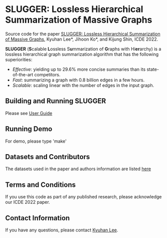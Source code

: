 # SLUGGER: Lossless Hierarchical Summarization of Massive Graphs
Source code for the paper [SLUGGER: Lossless Hierarchical Summarization of Massive Graphs](https://arxiv.org/abs/2006.01060), Kyuhan Lee*, Jihoon Ko*, and Kijung Shin, ICDE 2022.

**SLUGGER** (**S**calable **L**ossless S**u**mmarization of **G**raphs with Hi**er**archy) is a lossless hierarchical graph summarization algorithm that has the following superiorities:
* *Effective*: yielding up to 29.6% more concise summaries than its state-of-the-art competitors.
* *Fast*: summarizing a graph with 0.8 billion edges in a few hours.
* *Scalable*: scaling linear with the number of edges in the input graph.

## Building and Running **SLUGGER**
Please see [User Guide](user_guide.pdf)

## Running Demo
For demo, please type 'make'

## Datasets and Contributors
The datasets used in the paper and authors information are listed [here](http://dmlab.kaist.ac.kr/slugger/)

## Terms and Conditions
If you use this code as part of any published research, please acknowledge our ICDE 2022 paper.

## Contact Information
If you have any questions, please contact [Kyuhan Lee](https://kyuhanlee.github.io/).